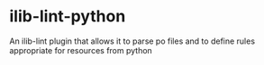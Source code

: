 # ilib-lint-python
An ilib-lint plugin that allows it to parse po files and to define rules appropriate for resources from python
